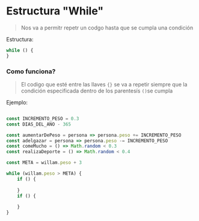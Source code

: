 # Estructura "While"

> Nos va a permitr repetr un codgo hasta que se cumpla una condición 

Estructura:
```js
while () {
}
```

### Como funciona?
> El codigo que esté entre las llaves ```{}``` se va a repetir siempre que la condición especificada dentro de los parentesís ```()```se cumpla

Ejemplo:
```js

const INCREMENTO_PESO = 0.3
const DIAS_DEL_ANO - 365

const aumentarDePeso = persona => persona.peso += INCREMENTO_PESO
const adelgazar = persona => persona.peso -= INCREMENTO_PESO
const comeMucho = () => Math.random < 0.3
const realizaDeporte = () => Math.random < 0.4

const META = willam.peso + 3

while (willam.peso > META) {
	if () {
	
	}
	if () {
	
	}
}
```